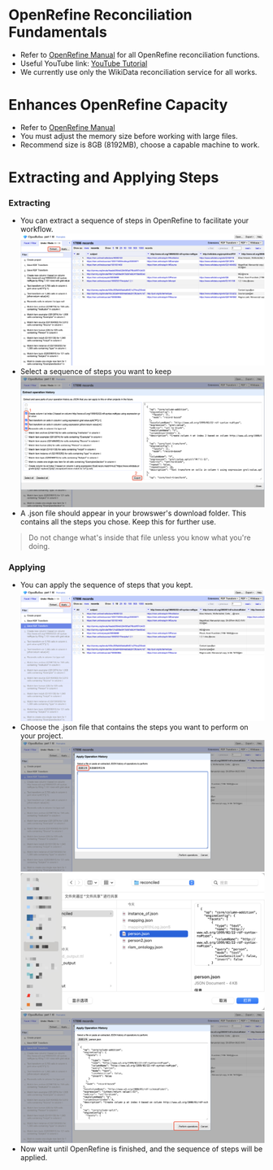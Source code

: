 # OpenRefine Reconciliation Fundamentals

- Refer to [OpenRefine Manual](https://openrefine.org/docs/manual/reconciling) for all OpenRefine reconciliation functions.
- Useful YouTube link: [YouTube Tutorial](https://www.youtube.com/watch?v=wfS1qTKFQoI&ab_channel=WikimedianinResidence-UniversityofEdinburgh)
- We currently use only the WikiData reconciliation service for all works.

# Enhances OpenRefine Capacity

- Refer to [OpenRefine Manual](https://openrefine.org/docs/manual/installing#increasing-memory-allocation)
- You must adjust the memory size before working with large files.
- Recommend size is 8GB (8192MB), choose a capable machine to work.

#  Extracting and Applying Steps

### Extracting
- You can extract a sequence of steps in OpenRefine to facilitate your workflow.
![extracting](./assets/01.png)
- Select a sequence of steps you want to keep
![extracting](./assets/02.png)
- A .json file should appear in your browswer's download folder. This contains all the steps you chose. Keep this for further use.
> Do not change what's inside that file unless you know what you're doing.

### Applying
- You can apply the sequence of steps that you kept.
![extracting](./assets/03.png)
- Choose the .json file that contains the steps you want to perform on your project.
![extracting](./assets/04.png)
![extracting](./assets/05.png)
![extracting](./assets/06.png)
- Now wait until OpenRefine is finished, and the sequence of steps will be applied.
